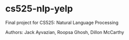 # cs525-nlp-yelp
Final project for CS525: Natural Language Processing

Authors: Jack Ayvazian, Roopsa Ghosh, Dillon McCarthy
